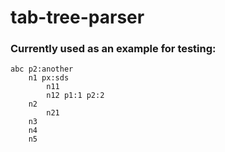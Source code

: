 # tab-tree-parser

### Currently used as an example for testing:

```
abc p2:another
	n1 px:sds
		n11
		n12 p1:1 p2:2
	n2
		n21
	n3
	n4
	n5
```
